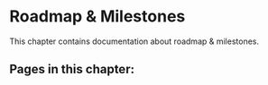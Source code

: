 # Roadmap & Milestones

This chapter contains documentation about roadmap & milestones.

## Pages in this chapter:
